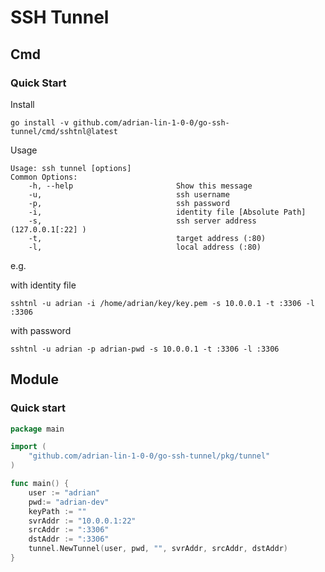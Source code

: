 # SSH Tunnel


## Cmd 

### Quick Start

Install

```
go install -v github.com/adrian-lin-1-0-0/go-ssh-tunnel/cmd/sshtnl@latest
```

Usage

```
Usage: ssh tunnel [options]
Common Options:
    -h, --help                       Show this message
    -u,                              ssh username
    -p,                              ssh password
    -i,                              identity file [Absolute Path]
    -s,                              ssh server address (127.0.0.1[:22] )
    -t,                              target address (:80)
    -l,                              local address (:80)
```

e.g.

with identity file
```
sshtnl -u adrian -i /home/adrian/key/key.pem -s 10.0.0.1 -t :3306 -l :3306
```

with password
```
sshtnl -u adrian -p adrian-pwd -s 10.0.0.1 -t :3306 -l :3306
```

## Module

### Quick start

```go
package main

import (
	"github.com/adrian-lin-1-0-0/go-ssh-tunnel/pkg/tunnel"
)

func main() {
	user := "adrian"
	pwd:= "adrian-dev"
	keyPath := ""
	svrAddr := "10.0.0.1:22"
	srcAddr := ":3306"
	dstAddr := ":3306"
	tunnel.NewTunnel(user, pwd, "", svrAddr, srcAddr, dstAddr)
}
```
